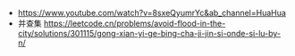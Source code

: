 - https://www.youtube.com/watch?v=8sxeQyumrYc&ab_channel=HuaHua
- 并查集 https://leetcode.cn/problems/avoid-flood-in-the-city/solutions/301115/gong-xian-yi-ge-bing-cha-ji-jin-si-onde-si-lu-by-n/